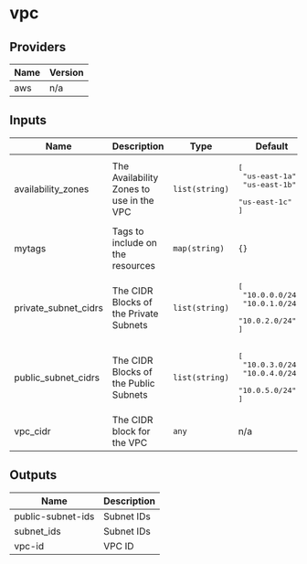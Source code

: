 # vpc

<!-- BEGINNING OF PRE-COMMIT-TERRAFORM DOCS HOOK -->
## Providers

| Name | Version |
|------|---------|
| aws | n/a |

## Inputs

| Name | Description | Type | Default | Required |
|------|-------------|------|---------|:-----:|
| availability\_zones | The Availability Zones to use in the VPC | `list(string)` | <pre>[<br>  "us-east-1a",<br>  "us-east-1b",<br>  "us-east-1c"<br>]</pre> | no |
| mytags | Tags to include on the resources | `map(string)` | `{}` | no |
| private\_subnet\_cidrs | The CIDR Blocks of the Private Subnets | `list(string)` | <pre>[<br>  "10.0.0.0/24",<br>  "10.0.1.0/24",<br>  "10.0.2.0/24"<br>]</pre> | no |
| public\_subnet\_cidrs | The CIDR Blocks of the Public Subnets | `list(string)` | <pre>[<br>  "10.0.3.0/24",<br>  "10.0.4.0/24",<br>  "10.0.5.0/24"<br>]</pre> | no |
| vpc\_cidr | The CIDR block for the VPC | `any` | n/a | yes |

## Outputs

| Name | Description |
|------|-------------|
| public-subnet-ids | Subnet IDs |
| subnet\_ids | Subnet IDs |
| vpc-id | VPC ID |

<!-- END OF PRE-COMMIT-TERRAFORM DOCS HOOK -->

